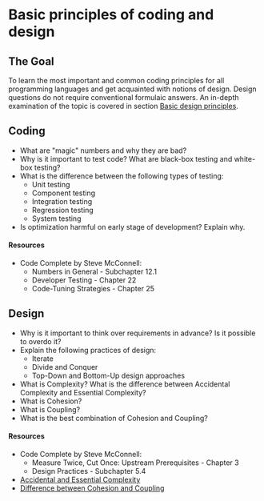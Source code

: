# Basic principles of coding and design

## The Goal
To learn the most important and common coding principles for all programming languages and get acquainted with notions of design.
Design questions do not require conventional formulaic answers. An in-depth examination of the topic is covered in section [Basic design principles](../../shared/middle-1/design.md).


## Coding
* What are "magic" numbers and why they are bad?
* Why is it important to test code? What are black-box testing and white-box testing?
* What is the difference between the following types of testing:
  * Unit testing
  * Component testing
  * Integration testing
  * Regression testing
  * System testing
* Is optimization harmful on early stage of development? Explain why.

#### Resources
* Code Complete by Steve McConnell:
  * Numbers in General - Subchapter 12.1
  * Developer Testing - Chapter 22
  * Code-Tuning Strategies - Chapter 25


## Design
* Why is it important to think over requirements in advance? Is it possible to overdo it?
* Explain the following practices of design:
  * Iterate
  * Divide and Conquer
  * Top-Down and Bottom-Up design approaches
* What is Complexity? What is the difference between Accidental Complexity and Essential Complexity?
* What is Cohesion?
* What is Coupling?
* What is the best combination of Cohesion and Coupling?

#### Resources
* Code Complete by Steve McConnell:
  * Measure Twice, Cut Once: Upstream Prerequisites - Chapter 3
  * Design Practices - Subchapter 5.4
* [Accidental and Essential Complexity](https://medium.com/background-thread/accidental-and-essential-complexity-programming-word-of-the-day-b4db4d2600d4)
* [Difference between Cohesion and Coupling](https://stackoverflow.com/questions/3085285/difference-between-cohesion-and-coupling)

